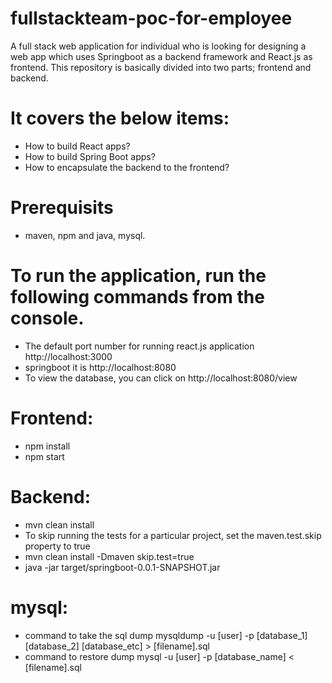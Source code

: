 # fullstackteam-poc-for-employee
A full stack web application for individual who is looking for designing a web app which uses Springboot as a backend framework and React.js as frontend.
This repository is basically divided into two parts; frontend and backend.

# It covers the below items:
* How to build React apps?
* How to build Spring Boot apps?
* How to encapsulate the backend to the frontend?

# Prerequisits 
* maven, npm and java, mysql. 

# To run the application, run the following commands from the console.

* The default port number for running react.js application http://localhost:3000 
* springboot it is http://localhost:8080
* To view the database, you can click on http://localhost:8080/view


# Frontend:
* npm install
* npm start

# Backend: 
* mvn clean install
* To skip running the tests for a particular project, set the maven.test.skip property to true
* mvn clean install -Dmaven skip.test=true
* java -jar target/springboot-0.0.1-SNAPSHOT.jar

# mysql:
* command to take the sql dump
  mysqldump -u [user] -p [database_1] [database_2] [database_etc] > [filename].sql
* command to restore dump 
  mysql -u [user] -p [database_name] < [filename].sql
  
